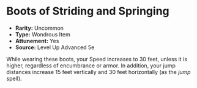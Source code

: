 # Boots of Striding and Springing

- **Rarity:** Uncommon
- **Type:** Wondrous Item
- **Attunement:** Yes
- **Source:** Level Up Advanced 5e

While wearing these boots, your Speed increases to 30 feet, unless it is higher, regardless of encumbrance or armor. In addition, your jump distances increase 15 feet vertically and 30 feet horizontally (as the _jump_  spell).
